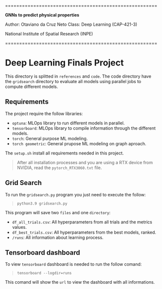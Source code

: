 ======================================================

**GNNs to predict physical properties**

Author: Otaviano da Cruz Neto
Class: Deep Learning (CAP-421-3)


National Institute of Spatial Research (INPE)

======================================================

# Deep Learning Finals Project

This directory is splitted in `references` and `code`. The code directory have the `gridsearch` directory to evaluate all models using parallel jobs to compute different models.

## Requirements 

The project require the follow libraries:

- `optuna`: MLOps library to run different models in parallel.
- `tensorboard`: MLOps library to compile information through the different models.
- `torch`: General purpose ML modeling.
- `torch geometric`: General prupose ML modeling on graph aproach.

The `setup.sh` install all requirements needed in this project.

> After all installation processes and you are using a RTX device from NVIDIA, read the `pytorch_RTX3060.txt` file.

## Grid Search

To run the `gridsearch.py` program you just need to execute the follow:

> `python3.9 gridsearch.py`

This program will save two `files` and one `directory`:

- `df_all_trials.csv`: All hyperparameters from all trials and the metrics values.
- `df_best_trials.csv`: All hyperparameters from the best models, ranked.
- `/runs`: All information about learning process.

## Tensorboard dashboard

To view `tensorboard` dashboard is needed to run the follow comand:

> `tensorboard --logdir=runs`

This comand will show the `url` to view the dashboard with all informations.